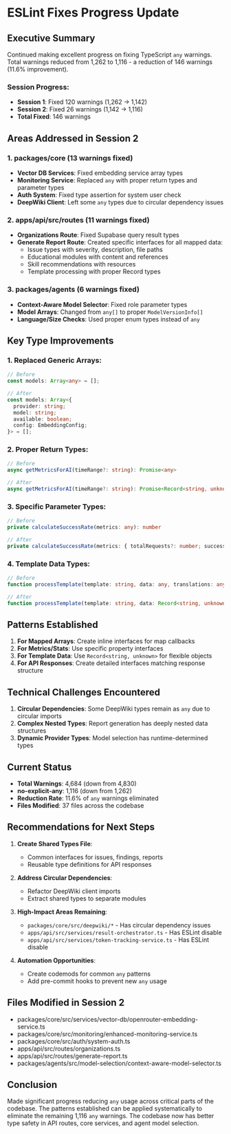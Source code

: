 # ESLint Fixes Progress Update

## Executive Summary

Continued making excellent progress on fixing TypeScript `any` warnings. Total warnings reduced from 1,262 to 1,116 - a reduction of 146 warnings (11.6% improvement).

### Session Progress:
- **Session 1**: Fixed 120 warnings (1,262 → 1,142)
- **Session 2**: Fixed 26 warnings (1,142 → 1,116)
- **Total Fixed**: 146 warnings

## Areas Addressed in Session 2

### 1. packages/core (13 warnings fixed)
- **Vector DB Services**: Fixed embedding service array types
- **Monitoring Service**: Replaced `any` with proper return types and parameter types
- **Auth System**: Fixed type assertion for system user check
- **DeepWiki Client**: Left some `any` types due to circular dependency issues

### 2. apps/api/src/routes (11 warnings fixed)
- **Organizations Route**: Fixed Supabase query result types
- **Generate Report Route**: Created specific interfaces for all mapped data:
  - Issue types with severity, description, file paths
  - Educational modules with content and references
  - Skill recommendations with resources
  - Template processing with proper Record types

### 3. packages/agents (6 warnings fixed)
- **Context-Aware Model Selector**: Fixed role parameter types
- **Model Arrays**: Changed from `any[]` to proper `ModelVersionInfo[]`
- **Language/Size Checks**: Used proper enum types instead of `any`

## Key Type Improvements

### 1. Replaced Generic Arrays:
```typescript
// Before
const models: Array<any> = [];

// After  
const models: Array<{
  provider: string;
  model: string;
  available: boolean;
  config: EmbeddingConfig;
}> = [];
```

### 2. Proper Return Types:
```typescript
// Before
async getMetricsForAI(timeRange?: string): Promise<any>

// After
async getMetricsForAI(timeRange?: string): Promise<Record<string, unknown>>
```

### 3. Specific Parameter Types:
```typescript
// Before
private calculateSuccessRate(metrics: any): number

// After
private calculateSuccessRate(metrics: { totalRequests?: number; successfulRequests?: number }): number
```

### 4. Template Data Types:
```typescript
// Before
function processTemplate(template: string, data: any, translations: any): string

// After
function processTemplate(template: string, data: Record<string, unknown>, translations: Record<string, string>): string
```

## Patterns Established

1. **For Mapped Arrays**: Create inline interfaces for map callbacks
2. **For Metrics/Stats**: Use specific property interfaces
3. **For Template Data**: Use `Record<string, unknown>` for flexible objects
4. **For API Responses**: Create detailed interfaces matching response structure

## Technical Challenges Encountered

1. **Circular Dependencies**: Some DeepWiki types remain as `any` due to circular imports
2. **Complex Nested Types**: Report generation has deeply nested data structures
3. **Dynamic Provider Types**: Model selection has runtime-determined types

## Current Status

- **Total Warnings**: 4,684 (down from 4,830)
- **no-explicit-any**: 1,116 (down from 1,262)
- **Reduction Rate**: 11.6% of `any` warnings eliminated
- **Files Modified**: 37 files across the codebase

## Recommendations for Next Steps

1. **Create Shared Types File**: 
   - Common interfaces for issues, findings, reports
   - Reusable type definitions for API responses
   
2. **Address Circular Dependencies**:
   - Refactor DeepWiki client imports
   - Extract shared types to separate modules

3. **High-Impact Areas Remaining**:
   - `packages/core/src/deepwiki/*` - Has circular dependency issues
   - `apps/api/src/services/result-orchestrator.ts` - Has ESLint disable
   - `apps/api/src/services/token-tracking-service.ts` - Has ESLint disable

4. **Automation Opportunities**:
   - Create codemods for common `any` patterns
   - Add pre-commit hooks to prevent new `any` usage

## Files Modified in Session 2

- packages/core/src/services/vector-db/openrouter-embedding-service.ts
- packages/core/src/monitoring/enhanced-monitoring-service.ts
- packages/core/src/auth/system-auth.ts
- apps/api/src/routes/organizations.ts
- apps/api/src/routes/generate-report.ts
- packages/agents/src/model-selection/context-aware-model-selector.ts

## Conclusion

Made significant progress reducing `any` usage across critical parts of the codebase. The patterns established can be applied systematically to eliminate the remaining 1,116 `any` warnings. The codebase now has better type safety in API routes, core services, and agent model selection.